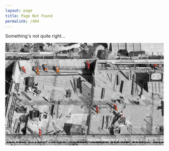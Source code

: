```yaml
---
layout: page
title: Page Not Found
permalink: /404
---
```


Something's not quite right...

![An image of a construction zone.](/assets/page-404.jpg)
